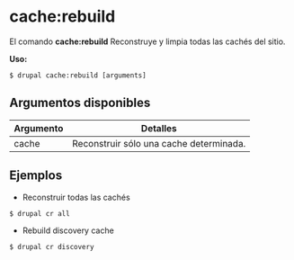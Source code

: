 # cache:rebuild
El comando **cache:rebuild** Reconstruye y limpia todas las cachés del sitio.

**Uso:**
```
$ drupal cache:rebuild [arguments] 
```

## Argumentos disponibles
Argumento | Detalles
---------|-------------
cache | Reconstruir sólo una cache determinada.

## Ejemplos
* Reconstruir todas las cachés
```
$ drupal cr all
```
* Rebuild discovery cache
```
$ drupal cr discovery
```
